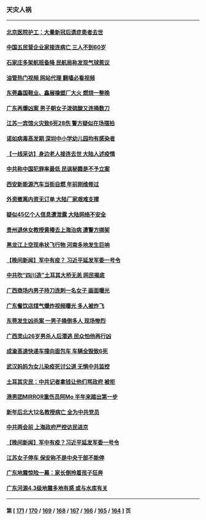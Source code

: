 ### 天灾人祸
---
#### [北京医院护工：大量新冠后遗症患者去世](../../pages/ncid280/n13931443.md?02170845) 
#### [中国五民营企业家接连病亡 三人不到60岁](../../pages/ncid280/n13931445.md?02170845) 
#### [石家庄多架航班备降 民航局称发现气球惹议](../../pages/ncid280/n13931142.md?02170845) 
#### [油管热门视频 网站代理 翻墙必看视频](http://138.2.39.72:81/youtube.html?epic-marker?02170845)
#### [东莞鑫国鞋业、鑫展橡塑厂大火 燃烧一整晚](../../pages/ncid280/n13931056.md?02170845) 
#### [广东再爆凶案 男子朝女子泼硫酸又连捅数刀](../../pages/ncid280/n13931032.md?02170845) 
#### [江苏一宾馆火灾致6死28伤 警方疑似在场摆拍](../../pages/ncid280/n13930860.md?02170845) 
#### [诺如病毒高发期 深圳中小学幼儿园均有感染者](../../pages/ncid280/n13930863.md?02170845) 
#### [【一线采访】身边老人接连去世 大陆人述疫情](../../pages/ncid280/n13930389.md?02170845) 
#### [中共称中国犯罪率最低 民讽秘籍是不予立案](../../pages/ncid280/n13930367.md?02170845) 
#### [西安新能源汽车当街自燃 年前刚维修过](../../pages/ncid280/n13930247.md?02170845) 
#### [外资撤离内资无订单 大陆厂家艰难支撑](../../pages/ncid280/n13929696.md?02170845) 
#### [疑似45亿个人信息遭泄露 大陆网络不安全](../../pages/ncid280/n13929515.md?02170845) 
#### [贵州退休女教授黄椿去上海治病 遭警方绑架](../../pages/ncid280/n13929546.md?02170845) 
#### [黑龙江上空现串状飞行物 河南多地发生巨响](../../pages/ncid280/n13929502.md?02170845) 
#### [【晚间新闻】军中有疫？ 习近平延发军委一号令](../../pages/ncid280/n13929503.md?02170845) 
#### [中共吹“四川造”土耳其大桥无恙 网民揭底](../../pages/ncid280/n13929457.md?02170845) 
#### [广西商场内男子持刀连刺一名女子 画面曝光](../../pages/ncid280/n13929426.md?02170845) 
#### [广东餐饮店煤气爆炸视频曝光 多人被炸飞](../../pages/ncid280/n13929323.md?02170845) 
#### [东莞发生凶杀案 一男子捅倒多人 现场惨烈](../../pages/ncid280/n13928902.md?02170845) 
#### [广西灵山26岁男杀人后潜逃 民众怕他再行凶](../../pages/ncid280/n13928735.md?02170845) 
#### [成渝高速快递车撞向面包车 车辆全毁致6死](../../pages/ncid280/n13928499.md?02170845) 
#### [武汉妈妈为女儿染疫死讨公道 无惧中共监控](../../pages/ncid280/n13928366.md?02170845) 
#### [土耳其灾民：中共记者拿钱让他们骂政府 被拒](../../pages/ncid280/n13928297.md?02170845) 
#### [港男团MIRROR重伤员阿Mo 半年来踏出第一步](../../pages/ncid280/n13928352.md?02170845) 
#### [新年后北大12名教授病亡 全为中共党员](../../pages/ncid280/n13928257.md?02170845) 
#### [中共两会前 上海政府严控访民进京](../../pages/ncid280/n13927943.md?02170845) 
#### [【晚间新闻】军中有疫？习近平延发军委一号令](../../pages/ncid280/n13927601.md?02170845) 
#### [江苏女子停车 保安称不是中央干部不能停](../../pages/ncid280/n13927527.md?02170845) 
#### [广东地震惊险一幕：家长倒拎着孩子狂奔](../../pages/ncid280/n13927511.md?02170845) 
#### [广东河源4.3级地震多地有感 或与水库有关](../../pages/ncid280/n13927409.md?02170845) 

---
#### 第 [ [171](./171.md?02170845) / [170](./170.md?02170845) / [169](./169.md?02170845) / [168](./168.md?02170845) / [167](./167.md?02170845) / [166](./166.md?02170845) / [165](./165.md?02170845) / [164](./164.md?02170845) ] 页
